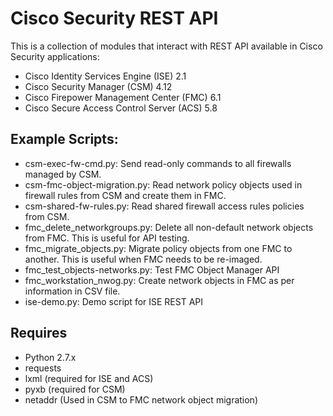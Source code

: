 # Cisco Security REST API

This is a collection of modules that interact with REST API available in Cisco Security applications:
* Cisco Identity Services Engine (ISE) 2.1
* Cisco Security Manager (CSM) 4.12
* Cisco Firepower Management Center (FMC) 6.1
* Cisco Secure Access Control Server (ACS) 5.8

## Example Scripts:
* csm-exec-fw-cmd.py: Send read-only commands to all firewalls managed by CSM.
* csm-fmc-object-migration.py: Read network policy objects used in firewall rules from CSM and create them in FMC.
* csm-shared-fw-rules.py: Read shared firewall access rules policies from CSM.
* fmc_delete_networkgroups.py: Delete all non-default network objects from FMC. This is useful for API testing.
* fmc_migrate_objects.py: Migrate policy objects from one FMC to another. This is useful when FMC needs to be re-imaged.
* fmc_test_objects-networks.py: Test FMC Object Manager API
* fmc_workstation_nwog.py: Create network objects in FMC as per information in CSV file.
* ise-demo.py: Demo script for ISE REST API

## Requires
* Python 2.7.x
* requests
* lxml (required for ISE and ACS)
* pyxb (required for CSM)
* netaddr (Used in CSM to FMC network object migration)

